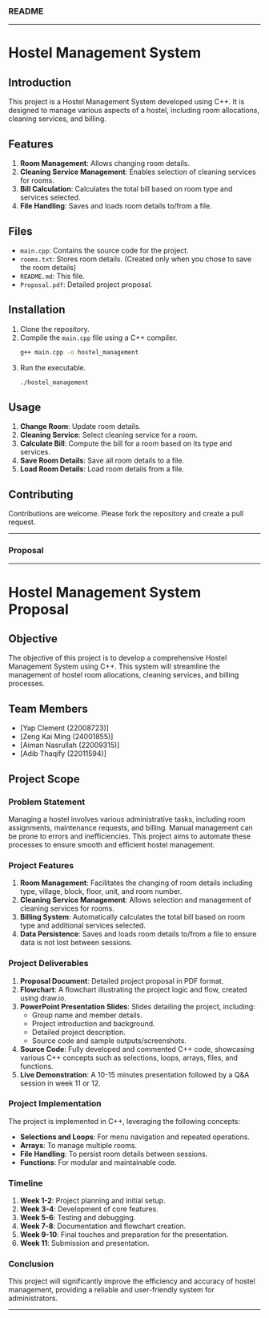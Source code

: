 ### README

---

# Hostel Management System

## Introduction

This project is a Hostel Management System developed using C++. It is designed to manage various aspects of a hostel, including room allocations, cleaning services, and billing.

## Features

1. **Room Management**: Allows changing room details.
2. **Cleaning Service Management**: Enables selection of cleaning services for rooms.
3. **Bill Calculation**: Calculates the total bill based on room type and services selected.
4. **File Handling**: Saves and loads room details to/from a file.

## Files

- `main.cpp`: Contains the source code for the project.
- `rooms.txt`: Stores room details. (Created only when you chose to save the room details)
- `README.md`: This file.
- `Proposal.pdf`: Detailed project proposal.

## Installation

1. Clone the repository.
2. Compile the `main.cpp` file using a C++ compiler.
   ```bash
   g++ main.cpp -o hostel_management
   ```
3. Run the executable.
   ```bash
   ./hostel_management
   ```

## Usage

1. **Change Room**: Update room details.
2. **Cleaning Service**: Select cleaning service for a room.
3. **Calculate Bill**: Compute the bill for a room based on its type and services.
4. **Save Room Details**: Save all room details to a file.
5. **Load Room Details**: Load room details from a file.

## Contributing

Contributions are welcome. Please fork the repository and create a pull request.

---

### Proposal

---

# Hostel Management System Proposal

## Objective

The objective of this project is to develop a comprehensive Hostel Management System using C++. This system will streamline the management of hostel room allocations, cleaning services, and billing processes.

## Team Members

- [Yap Clement (22008723)]
- [Zeng Kai Ming (24001855)]
- [Aiman Nasrullah (22009315)]
- [Adib Thaqify (22011594)]

## Project Scope

### Problem Statement

Managing a hostel involves various administrative tasks, including room assignments, maintenance requests, and billing. Manual management can be prone to errors and inefficiencies. This project aims to automate these processes to ensure smooth and efficient hostel management.

### Project Features

1. **Room Management**: Facilitates the changing of room details including type, village, block, floor, unit, and room number.
2. **Cleaning Service Management**: Allows selection and management of cleaning services for rooms.
3. **Billing System**: Automatically calculates the total bill based on room type and additional services selected.
4. **Data Persistence**: Saves and loads room details to/from a file to ensure data is not lost between sessions.

### Project Deliverables

1. **Proposal Document**: Detailed project proposal in PDF format.
2. **Flowchart**: A flowchart illustrating the project logic and flow, created using draw.io.
3. **PowerPoint Presentation Slides**: Slides detailing the project, including:
   - Group name and member details.
   - Project introduction and background.
   - Detailed project description.
   - Source code and sample outputs/screenshots.
4. **Source Code**: Fully developed and commented C++ code, showcasing various C++ concepts such as selections, loops, arrays, files, and functions.
5. **Live Demonstration**: A 10-15 minutes presentation followed by a Q&A session in week 11 or 12.

### Project Implementation

The project is implemented in C++, leveraging the following concepts:

- **Selections and Loops**: For menu navigation and repeated operations.
- **Arrays**: To manage multiple rooms.
- **File Handling**: To persist room details between sessions.
- **Functions**: For modular and maintainable code.

### Timeline

1. **Week 1-2**: Project planning and initial setup.
2. **Week 3-4**: Development of core features.
3. **Week 5-6**: Testing and debugging.
4. **Week 7-8**: Documentation and flowchart creation.
5. **Week 9-10**: Final touches and preparation for the presentation.
6. **Week 11**: Submission and presentation.

### Conclusion

This project will significantly improve the efficiency and accuracy of hostel management, providing a reliable and user-friendly system for administrators.

---
